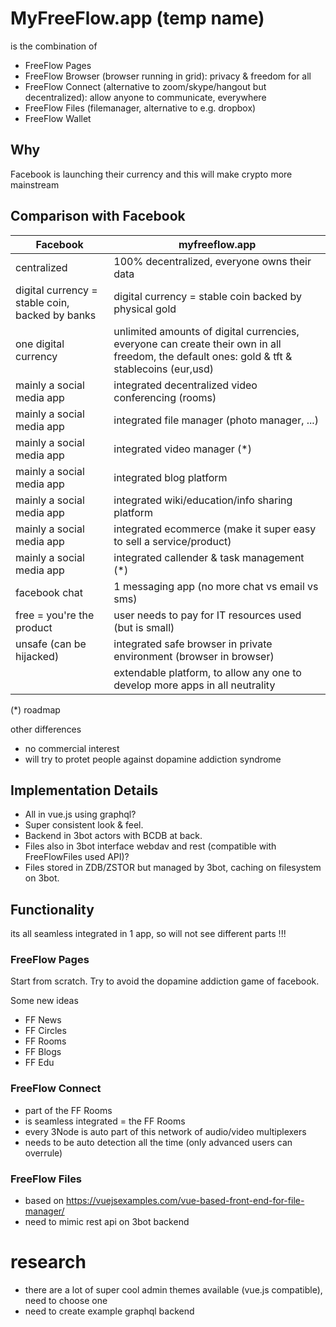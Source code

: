 # MyFreeFlow.app (temp name)

is the combination of 

- FreeFlow Pages 
- FreeFlow Browser (browser running in grid): privacy & freedom for all
- FreeFlow Connect (alternative to zoom/skype/hangout but decentralized): allow anyone to communicate, everywhere
- FreeFlow Files (filemanager, alternative to e.g. dropbox)
- FreeFlow Wallet

## Why

Facebook is launching their currency and this will make crypto more mainstream 

## Comparison with Facebook

| Facebook                                        	| myfreeflow.app                                                                                                                              	|
|-------------------------------------------------	|---------------------------------------------------------------------------------------------------------------------------------------------	|
| centralized                                     	| 100% decentralized, everyone owns their data                                                                                                	|
| digital currency = stable coin, backed by banks 	| digital currency = stable coin backed by physical gold                                                                                      	|
| one digital currency                            	| unlimited amounts of digital currencies, everyone can create their own in all freedom, the default ones: gold & tft & stablecoins (eur,usd) 	|
| mainly a social media app                       	| integrated decentralized video conferencing (rooms)                                                                                         	|
| mainly a social media app                       	| integrated file manager (photo manager, ...)                                                                                                	|
| mainly a social media app                       	| integrated video manager (*)                                                                                                                	|
| mainly a social media app                       	| integrated blog platform                                                                                                                    	|
| mainly a social media app                       	| integrated wiki/education/info sharing platform                                                                                             	|
| mainly a social media app                       	| integrated ecommerce (make it super easy to sell a service/product)                                                                         	|
| mainly a social media app                       	| integrated callender & task management (*)                                                                                                  	|
| facebook chat                                   	| 1 messaging app (no more chat vs email vs sms)                                                                                              	|
| free = you're the product                       	| user needs to pay for IT resources used (but is small)                                                                                      	|
| unsafe (can be hijacked)                        	| integrated safe browser in private environment (browser in browser)                                                                         	|
|                                                 	| extendable platform, to allow any one to develop more apps in all neutrality                                                                	|

(*) roadmap

other differences

- no commercial interest
- will try to protet people against dopamine addiction syndrome

## Implementation Details

- All in vue.js using graphql?
- Super consistent look & feel.
- Backend in 3bot actors with BCDB at back.
- Files also in 3bot interface webdav and rest (compatible with FreeFlowFiles used API)? 
- Files stored in ZDB/ZSTOR but managed by 3bot, caching on filesystem on 3bot.


## Functionality

its all seamless integrated in 1 app, so will not see different parts !!!

### FreeFlow Pages 

Start from scratch. 
Try to avoid the dopamine addiction game of facebook.

Some new ideas

- FF News
- FF Circles
- FF Rooms
- FF Blogs
- FF Edu 

### FreeFlow Connect

- part of the FF Rooms
- is seamless integrated = the FF Rooms
- every 3Node is auto part of this network of audio/video multiplexers 
- needs to be auto detection all the time (only advanced users can overrule)

### FreeFlow Files

- based on https://vuejsexamples.com/vue-based-front-end-for-file-manager/
- need to mimic rest api on 3bot backend

# research

- there are a lot of super cool admin themes available (vue.js compatible), need to choose one
- need to create example graphql backend





